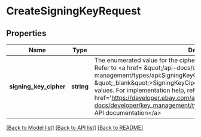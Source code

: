 # CreateSigningKeyRequest

## Properties
Name | Type | Description | Notes
------------ | ------------- | ------------- | -------------
**signing_key_cipher** | **string** | The enumerated value for the cipher to be used to create the signing key. Refer to &lt;a href&#x3D; \&quot;/api-docs/developer/key-management/types/api:SigningKeyCipher\&quot; target&#x3D; \&quot;_blank\&quot;&gt;SigningKeyCiper&lt;/a&gt; for the list of supported enum values. For implementation help, refer to &lt;a href&#x3D;&#x27;https://developer.ebay.com/api-docs/developer/key_management/types/api:SigningKeyCipher&#x27;&gt;eBay API documentation&lt;/a&gt; | [optional] 

[[Back to Model list]](../../README.md#documentation-for-models) [[Back to API list]](../../README.md#documentation-for-api-endpoints) [[Back to README]](../../README.md)

